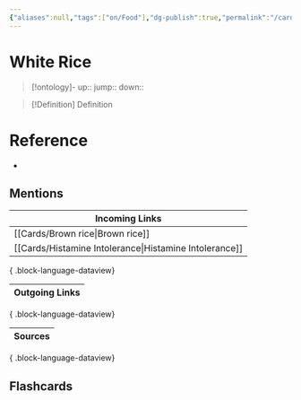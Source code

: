 ```yaml
---
{"aliases":null,"tags":["on/Food"],"dg-publish":true,"permalink":"/cards/white-rice/","dgPassFrontmatter":true}
---
```


# White Rice

> [!ontology]-
> up:: 
> jump:: 
> down:: 

> [!Definition] Definition

# Reference

- 

## Mentions

| Incoming Links                                            |
| --------------------------------------------------------- |
| [[Cards/Brown rice\|Brown rice]]                       |
| [[Cards/Histamine Intolerance\|Histamine Intolerance]] |

{ .block-language-dataview}

| Outgoing Links |
| -------------- |

{ .block-language-dataview}

| Sources |
| ------- |

{ .block-language-dataview}

## Flashcards